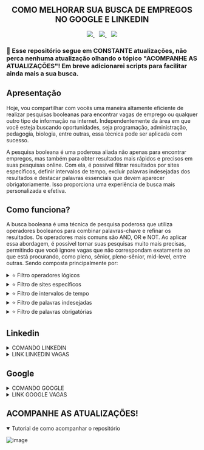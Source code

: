 <!-- 
Eu optei por colocar código markdown e html pois um complementa o outro, por
exemplo, o markdown não consegue alinhar o texto no centro, entre diversas outras
coisas então utilizei html para repor, porem o html é muito verboso, então quando não
é necessário eu utilizo o markdown.
-->

<!-- TÍTULO -->
<!-- HTML -->
<h2 align="center">
  COMO MELHORAR SUA BUSCA DE EMPREGOS NO GOOGLE E LINKEDIN
</h2>

<!-- BADGES -->
<!-- HTML -->
<div align="center">
  <a href="https://github.com/steteler">
    <img src="https://img.shields.io/github/followers/steteler.svg?style=social&label=Follow&maxAge=2592000"/>
  </a>
  &nbsp;&nbsp;
  <a href="#">
    <img src="https://img.shields.io/github/stars/steteler/steteler-jobs-search-tips.svg?style=social"/>
  </a>
  &nbsp;&nbsp;
  <a href="#">
    <img src="https://img.shields.io/github/watchers/steteler/steteler-jobs-search-tips.svg?style=social"/>
  </a>
</div>

<!-- AVISOS -->
<!-- MARKDOWN -->
### 🚨 Esse repositório segue em CONSTANTE atualizações, não perca nenhuma atualização olhando o tópico "ACOMPANHE AS ATUALIZAÇÕES"! Em breve adicionarei scripts para facilitar ainda mais a sua busca.

<!-- APRESENTAÇÃO -->
<!-- MARKDOWN -->
## Apresentação
Hoje, vou compartilhar com vocês uma maneira altamente eficiente de realizar pesquisas booleanas para encontrar vagas de emprego ou qualquer outro tipo de informação na internet. Independentemente da área em que você esteja buscando oportunidades, seja programação, administração, pedagogia, biologia, entre outras, essa técnica pode ser aplicada com sucesso.

A pesquisa booleana é uma poderosa aliada não apenas para encontrar empregos, mas também para obter resultados mais rápidos e precisos em suas pesquisas online. Com ela, é possível filtrar resultados por sites específicos, definir intervalos de tempo, excluir palavras indesejadas dos resultados e destacar palavras essenciais que devem aparecer obrigatoriamente. Isso proporciona uma experiência de busca mais personalizada e efetiva.

<!-- COMO FUNCIONA -->
<!-- MARKDOWN -->
## Como funciona?
A busca booleana é uma técnica de pesquisa poderosa que utiliza operadores booleanos para combinar palavras-chave e refinar os resultados. Os operadores mais comuns são AND, OR e NOT. Ao aplicar essa abordagem, é possível tornar suas pesquisas muito mais precisas, permitindo que você ignore vagas que não correspondam exatamente ao que está procurando, como pleno, sênior, pleno-sênior, mid-level, entre outras. Sendo composta principalmente por:

<!-- FILTROS LÓGICOS -->
<!-- HTML -->
<details>
  <summary>⭐ Filtro operadores lógicos</summary>
  <p>
    A pesquisa booleana utiliza operadores como "AND", "OR" e "NOT" para refinar os resultados. Por exemplo, ao pesquisar vagas de emprego, você pode combinar palavras-chave relevantes com "AND" para obter resultados mais específicos.
  </p>
  <ul>
    <li>
      Operador AND (E): <code>inteligência artificial AND aprendizado de máquina</code><br/>
      Resultado: Os resultados conterão páginas que contenham ambas as palavras "inteligência artificial" e "aprendizado de máquina".
    </li>
    <li>
      Operador OR (OU): <code>inteligência artificial OR aprendizado de máquina</code><br/>
      Resultado: Os resultados conterão páginas que contenham qualquer uma das palavras "inteligência artificial" ou "aprendizado de máquina" ou ambas.
    </li>
    <li>
      Operador NOT (NÃO): <code>inteligência artificial NOT aprendizado de máquina</code><br/>
      Resultado: Os resultados conterão páginas que contenham a palavra "inteligência artificial", mas excluindo aquelas que também mencionam "aprendizado de máquina".
    </li>
    <li>
      Combinação de operadores: <code>(inteligência artificial OR IA) AND (aprendizado de máquina OR machine learning)</code><br/>
      Resultado: Os resultados conterão páginas que contenham "inteligência artificial" ou "IA" e também "aprendizado de máquina" ou "machine learning".
    </li>
    <li>
      Uso de parênteses para agrupar termos: <code>inteligência artificial AND (aprendizado de máquina OR machine learning)</code><br/>
      Resultado: Os resultados conterão páginas que contenham a palavra "inteligência artificial" e, em seguida, qualquer uma das palavras "aprendizado de máquina" ou "machine learning".
    </li>
  </ul>
</details>

<!-- FILTROS DE SITES -->
<!-- HTML -->
<details>
  <summary>⭐ Filtro de sites específicos</summary>
  <p>
    Se você tem preferência por determinados sites de empregos ou de pesquisa, é possível limitar a pesquisa a esses sites específicos. Isso evita que você perca tempo navegando por diversas páginas.
  </p>
  Exemplo: (⚠️EM CONSTRUÇÃO!⚠️)
</details>

<!-- FILTROS DE INTERVALOS DE TEMPO -->
<!-- HTML -->
<details>
  <summary>⭐ Filtro de intervalos de tempo</summary>
  <p>
    Caso queira visualizar apenas resultados recentes, pode utilizar filtros de tempo para delimitar a pesquisa a um período específico, como "últimos 6 meses" ou "último ano".
  </p>
  Exemplo: (⚠️EM CONSTRUÇÃO!⚠️)
</details>

<!-- FILTRO PALAVRAS INDESEJADAS -->
<!-- HTML -->
<details>
  <summary>⭐ Filtro de palavras indesejadas</summary>
  <p>
    Se houver termos que você não quer que apareçam nos resultados, é possível utilizá-los com o operador "NOT". Por exemplo, se você procura vagas de programação, mas não quer estágios, pode usar "programação NOT estágio" na pesquisa.
  </p>
  Exemplo: (⚠️EM CONSTRUÇÃO!⚠️)
</details>

<!-- FILTRO PALAVRAS OBRIGATÓRIAS -->
<!-- HTML -->
<details>
  <summary>⭐ Filtro de palavras obrigatórias</summary>
  <p>
    Para garantir que determinadas palavras apareçam nos resultados, utilize o sinal de adição (+) antes das palavras essenciais. Por exemplo, "+experiência +profissional".
  </p>
  Exemplo: (⚠️EM CONSTRUÇÃO!⚠️)
</details>

<!-- LINKEDIN CÓDIGO E SITE -->
<!-- MARKDOWN -->
## Linkedin
<!-- HTML -->
<details>
  <summary>
    COMANDO LINKEDIN
  </summary>
  <code>Javascript OR Typescript OR Node OR Python OR SQL OR MySQL OR HTML OR CSS OR MongoDB OR Express OR React</code>
  </br>
  </br>
  <p>
    🚨 Lembrando que, algumas empresas elas criam um post no linkedin divulgando as vagas para evitar cobranças ao criar na categoria de vagas. Lembre-se também de selecionar os filtros do linkedin ou clique no link que já deixei disponibilizado, ele já contém os filtros.
  </p>
</details>

<details>
  <summary>
    LINK LINKEDIN VAGAS
  </summary>
  </br>
  <a href="https://www.linkedin.com/jobs/search/?currentJobId=3661517854&f_E=1%2C2%2C3&f_WT=2&geoId=106057199&keywords=Javascript%20OR%20Typescript%20OR%20Node%20OR%20Python%20OR%20SQL%20OR%20MySQL%20OR%20HTML%20OR%20CSS%20OR%20MongoDB%20OR%20Express%20OR%20React&location=Brasil&refresh=true">
    Clique aqui par ser redirecionado ao Linkedin!
  </a>
</details>

<!-- GOOGLE CÓDIGO E SITE -->
<!-- MARKDOWN -->
## Google
<!-- HTML -->
<details>
  <summary>
    COMANDO GOOGLE
  </summary>
  <code>(Javascript OR Typescript OR Node OR Python OR SQL OR MySQL OR HTML OR CSS OR MongoDB OR Express OR React) AND (estagio OR trainee OR junior) AND (remoto OR home-office)</code>
  </br>
  </br>
  🚨 Você também pode usar a ferramenta de filtragem do google para ser mais assertivo, também deixei essa opção habilitada no link.
</details>

<details>
  <summary>
    LINK GOOGLE VAGAS
  </summary>
  </br>
  <a href="https://www.google.com/search?q=Javascript+OR+Typescript+OR+Node+OR+Python+OR+SQL+OR+MySQL+OR+HTML+OR+CSS+OR+MongoDB+OR+Express+OR+React+AND+estagio+OR+trainee+OR+junior+AND+remoto+OR+home-office&biw=1366&bih=625&ei=cg2yZK7FGJ7e1sQPsI-N2A4&ved=0ahUKEwiuxrvt3Y-AAxUer5UCHbBHA-sQ4dUDCA8&uact=5&oq=Javascript+OR+Typescript+OR+Node+OR+Python+OR+SQL+OR+MySQL+OR+HTML+OR+CSS+OR+MongoDB+OR+Express+OR+React+AND+estagio+OR+trainee+OR+junior+AND+remoto+OR+home-office&gs_lp=Egxnd3Mtd2l6LXNlcnAiowFKYXZhc2NyaXB0IE9SIFR5cGVzY3JpcHQgT1IgTm9kZSBPUiBQeXRob24gT1IgU1FMIE9SIE15U1FMIE9SIEhUTUwgT1IgQ1NTIE9SIE1vbmdvREIgT1IgRXhwcmVzcyBPUiBSZWFjdCBBTkQgZXN0YWdpbyBPUiB0cmFpbmVlIE9SIGp1bmlvciBBTkQgcmVtb3RvIE9SIGhvbWUtb2ZmaWNlSABQAFgAcAB4AZABAJgBAKABAKoBALgBA8gBAPgBAeIDBBgAIEE&sclient=gws-wiz-serp">
    Clique aqui par ser redirecionado ao Google!
  </a>
</details>

<!-- ACOMPANHE AS ATUALIZAÇÕES -->
<!-- MARKDOWN -->
## ACOMPANHE AS ATUALIZAÇÕES!
<!-- HTML -->
<details open>
  <summary>
    Tutorial de como acompanhar o repositório
  </summary>

  <!-- MARKDOWN -->
  ![image](https://github.com/steteler/steteler-jobs-search-tips/assets/12498746/7cebf0e6-6d0d-470d-ad23-5d6b9fb887b0)
</details>
